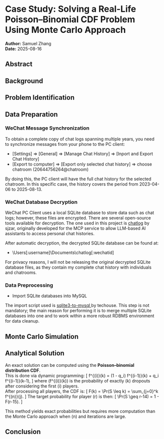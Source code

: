 # Case Study: Solving a Real-Life Poisson–Binomial CDF Problem Using Monte Carlo Approach

**Author:** Samuel Zhang  
**Date:** 2025-08-16 

## Abstract

## Background

## Problem Identification

## Data Preparation

### WeChat Message Synchronization

To obtain a complete copy of chat logs spanning multiple years, you need to synchronize messages from your phone to the PC client:

- [Settings] => [General] => [Manage Chat History] => [Inport and Export Chat History]
- [Export to computer] => [Export only selected chat history] => choose chatroom (20644756264@chatroom)

By doing this, the PC client will have the full chat history for the selected chatroom. In this specific case, the history covers the period from 2023-04-06 to 2025-08-13.


### WeChat Database Decryption

WeChat PC Client uses a local SQLite database to store data such as chat logs; however, these files are encrypted. There are several open-source tools available for decryption. The one used in this project is [chatlog](https://github.com/sjzar/chatlog) by sjzar, originally developed for the MCP service to allow LLM-based AI assistants to access personal chat histories.

After automatic decryption, the decrypted SQLite database can be found at:

- \Users\[:username]\Documents\chatlog\[:wechatid]

For privacy reasons, I will not be releasing the original decrypted SQLite database files, as they contain my complete chat history with individuals and chatrooms.

### Data Preprocessing

- Import SQLite databases into MySQL

The import script used is [sqlite3-to-mysql
](https://github.com/techouse/sqlite3-to-mysql) by techouse. This step is not mandatory; the main reason for performing it is to merge multiple SQLite databases into one and to work within a more robust RDBMS environment for data cleanup.

## Monte Carlo Simulation

## Analytical Solution

An exact solution can be computed using the **Poisson–binomial distribution CDF**.  
This is done via dynamic programming:
\[
f^{(i)}(k) = (1 - q_i) f^{(i-1)}(k) + q_i f^{(i-1)}(k-1),
\]
where \(f^{(i)}(k)\) is the probability of exactly \(k\) dropouts after considering the first \(i\) players.  
After processing all players, the CDF is:
\[
F(k) = \Pr(S \leq k) = \sum_{j=0}^k f^{(n)}(j).
\]
The target probability for player \(r\) is then:
\[
\Pr(S \geq r-14) = 1 - F(r-15).
\]

This method yields exact probabilities but requires more computation than the Monte Carlo approach when \(n\) and iterations are large.

## Conclusion